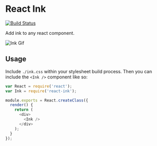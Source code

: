 # React Ink

[![Build Status](https://travis-ci.org/vigetlabs/washi.png?branch=master)](https://travis-ci.org/vigetlabs/washi)

Add ink to any react component.

![Ink Gif](http://cl.ly/image/1r36102z0M3r/ink.gif)

## Usage

Include `./ink.css` within your stylesheet build process. Then you can include the `<Ink />` component like so:

```js
var React = require('react');
var Ink = require('react-ink');

module.exports = React.createClass({
  render() {
    return (
      <div>
        <Ink />
      </div>
    );
  }
});
```
